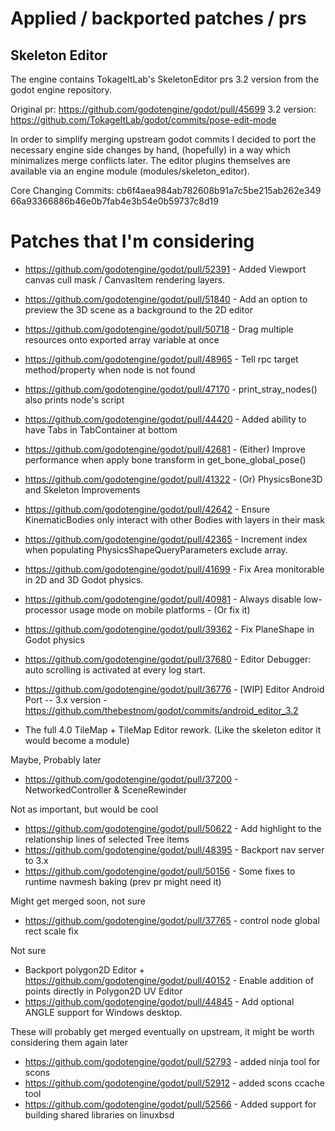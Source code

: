 Applied / backported patches / prs
==================================

Skeleton Editor
---------------

The engine contains TokageItLab's SkeletonEditor prs 3.2 version from the godot engine repository.

Original pr: https://github.com/godotengine/godot/pull/45699
3.2 version: https://github.com/TokageItLab/godot/commits/pose-edit-mode

In order to simplify merging upstream godot commits I decided to port the necessary engine side changes by hand, (hopefully) in a way which minimalizes merge conflicts later. The editor plugins themselves are available via an engine module (modules/skeleton_editor).

Core Changing Commits:
cb6f4aea984ab782608b91a7c5be215ab262e349
66a93366886b46e0b7fab4e3b54e0b59737c8d19


Patches that I'm considering
============================

- https://github.com/godotengine/godot/pull/52391 - Added Viewport canvas cull mask / CanvasItem rendering layers.
- https://github.com/godotengine/godot/pull/51840 - Add an option to preview the 3D scene as a background to the 2D editor
- https://github.com/godotengine/godot/pull/50718 - Drag multiple resources onto exported array variable at once
- https://github.com/godotengine/godot/pull/48965 - Tell rpc target method/property when node is not found
- https://github.com/godotengine/godot/pull/47170 - print_stray_nodes() also prints node's script
- https://github.com/godotengine/godot/pull/44420 - Added ability to have Tabs in TabContainer at bottom
- https://github.com/godotengine/godot/pull/42681 - (Either) Improve performance when apply bone transform in get_bone_global_pose()
- https://github.com/godotengine/godot/pull/41322 - (Or) PhysicsBone3D and Skeleton Improvements
- https://github.com/godotengine/godot/pull/42642 - Ensure KinematicBodies only interact with other Bodies with layers in their mask
- https://github.com/godotengine/godot/pull/42365 - Increment index when populating PhysicsShapeQueryParameters exclude array.
- https://github.com/godotengine/godot/pull/41699 - Fix Area monitorable in 2D and 3D Godot physics.
- https://github.com/godotengine/godot/pull/40981 - Always disable low-processor usage mode on mobile platforms - (Or fix it)
- https://github.com/godotengine/godot/pull/39362 - Fix PlaneShape in Godot physics
- https://github.com/godotengine/godot/pull/37680 - Editor Debugger: auto scrolling is activated at every log start.

- https://github.com/godotengine/godot/pull/36776 - [WIP] Editor Android Port
-- 3.x version - https://github.com/thebestnom/godot/commits/android_editor_3.2

- The full 4.0 TileMap + TileMap Editor rework. (Like the skeleton editor it would become a module)

Maybe, Probably later

- https://github.com/godotengine/godot/pull/37200 - NetworkedController & SceneRewinder

Not as important, but would be cool

- https://github.com/godotengine/godot/pull/50622 - Add highlight to the relationship lines of selected Tree items
- https://github.com/godotengine/godot/pull/48395 - Backport nav server to 3.x
- https://github.com/godotengine/godot/pull/50156 - Some fixes to runtime navmesh baking (prev pr might need it)

Might get merged soon, not sure

- https://github.com/godotengine/godot/pull/37765 - control node global rect scale fix

Not sure

- Backport polygon2D Editor + https://github.com/godotengine/godot/pull/40152 - Enable addition of points directly in Polygon2D UV Editor
- https://github.com/godotengine/godot/pull/44845 - Add optional ANGLE support for Windows desktop.

These will probably get merged eventually on upstream, it might be worth considering them again later

- https://github.com/godotengine/godot/pull/52793 - added ninja tool for scons
- https://github.com/godotengine/godot/pull/52912 - added scons ccache tool
- https://github.com/godotengine/godot/pull/52566 - Added support for building shared libraries on linuxbsd
